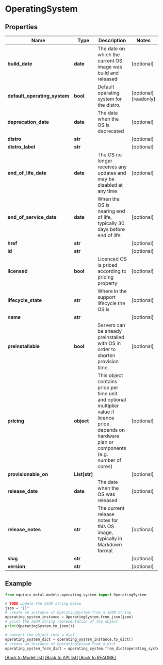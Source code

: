 # OperatingSystem


## Properties

Name | Type | Description | Notes
------------ | ------------- | ------------- | -------------
**build_date** | **date** | The date on which the current OS image was build and released | [optional] 
**default_operating_system** | **bool** | Default operating system for the distro. | [optional] [readonly] 
**deprecation_date** | **date** | The date when the OS is deprecated | [optional] 
**distro** | **str** |  | [optional] 
**distro_label** | **str** |  | [optional] 
**end_of_life_date** | **date** | The OS no longer receives any updates and may be disabled at any time | [optional] 
**end_of_service_date** | **date** | When the OS is nearing end of life, typically 30 days before end of life | [optional] 
**href** | **str** |  | [optional] 
**id** | **str** |  | [optional] 
**licensed** | **bool** | Licenced OS is priced according to pricing property | [optional] 
**lifecycle_state** | **str** | Where in the support lifecycle the OS is | [optional] 
**name** | **str** |  | [optional] 
**preinstallable** | **bool** | Servers can be already preinstalled with OS in order to shorten provision time. | [optional] 
**pricing** | **object** | This object contains price per time unit and optional multiplier value if licence price depends on hardware plan or components (e.g. number of cores) | [optional] 
**provisionable_on** | **List[str]** |  | [optional] 
**release_date** | **date** | The date when the OS was released | [optional] 
**release_notes** | **str** | The current release notes for this OS image, typically in Markdown format | [optional] 
**slug** | **str** |  | [optional] 
**version** | **str** |  | [optional] 

## Example

```python
from equinix_metal.models.operating_system import OperatingSystem

# TODO update the JSON string below
json = "{}"
# create an instance of OperatingSystem from a JSON string
operating_system_instance = OperatingSystem.from_json(json)
# print the JSON string representation of the object
print(OperatingSystem.to_json())

# convert the object into a dict
operating_system_dict = operating_system_instance.to_dict()
# create an instance of OperatingSystem from a dict
operating_system_form_dict = operating_system.from_dict(operating_system_dict)
```
[[Back to Model list]](../README.md#documentation-for-models) [[Back to API list]](../README.md#documentation-for-api-endpoints) [[Back to README]](../README.md)


